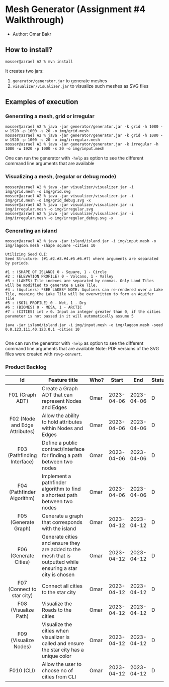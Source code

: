 # Mesh Generator (Assignment #4 Walkthrough)

  - Author: Omar Bakr

## How to install?

```
mosser@azrael A2 % mvn install
```

It creates two jars:

  1. `generator/generator.jar` to generate meshes
  2. `visualizer/visualizer.jar` to visualize such meshes as SVG files

## Examples of execution

### Generating a mesh, grid or irregular

```
mosser@azrael A2 % java -jar generator/generator.jar -k grid -h 1080 -w 1920 -p 1000 -s 20 -o img/grid.mesh
mosser@azrael A2 % java -jar generator/generator.jar -k grid -h 1080 -w 1920 -p 1000 -s 20 -o img/irregular.mesh
mosser@azrael A2 % java -jar generator/generator.jar -k irregular -h 1080 -w 1920 -p 1000 -s 20 -o img/input.mesh

```

One can run the generator with `-help` as option to see the different command line arguments that are available

### Visualizing a mesh, (regular or debug mode)

```
mosser@azrael A2 % java -jar visualizer/visualizer.jar -i img/grid.mesh -o img/grid.svg          
mosser@azrael A2 % java -jar visualizer/visualizer.jar -i img/grid.mesh -o img/grid_debug.svg -x
mosser@azrael A2 % java -jar visualizer/visualizer.jar -i img/irregular.mesh -o img/irregular.svg   
mosser@azrael A2 % java -jar visualizer/visualizer.jar -i img/irregular.mesh -o img/irregular_debug.svg -x
```

### Generating an island

```
mosser@azrael A2 % java -jar island/island.jar -i img/input.mesh -o img/lagoon.mesh -shape square -cities 10

Utilizing Seed CLI:
Seed Structure: (#1.#2.#3.#4.#5.#6.#7) where arguments are separated by periods. 

#1 : (SHAPE OF ISLAND) 0 - Square, 1 - Circle
#2 : (ELEVATION PROFILE) 0 - Volcano, 1 - Valley
#3 : (LAKES) Tile indexes are separated by commas. Only Land Tiles will be modified to generate a Lake Tile.
#4 : (Aqufiers) *SEE LAKES* NOTE: Aqufiers can re-rendered over a Lake Tile, meaning the Lake Tile will be overwritten to form an Aquifer Tile
#5 : (SOIL PROFILE) 0 - Wet, 1 - Dry
#6 : (BIOMES) 0 - MESA, 1 - ARCTIC
#7 : (CITIES) int > 0. Input an integer greater than 0, if the cities parameter is not passed in it will automatically assume 5

java -jar island/island.jar -i img/input.mesh -o img/lagoon.mesh -seed 0.0.123,111,40.123.0.1 -cities 10


```

One can run the generator with `-help` as option to see the different command line arguments that are available
Note: PDF versions of the SVG files were created with `rsvg-convert`.

### Product Backlog
| Id | Feature title | Who? | Start | End | Status |
|:--:|---------------|------|-------|-----|--------|
| F01 (Graph ADT) | Create a Graph ADT that can represent Nodes and Edges| Omar | 2023-04-06 | 2023-04-06 | D |
| F02 (Node and Edge Attributes) | Allow the ability to hold attributes within Nodes and Edges | Omar | 2023-04-06 | 2023-04-06 | D |
| F03 (Pathfinding Interface) | Define a public contract/interface for finding a path between two nodes | Omar | 2023-04-06 | 2023-04-06 | D|
| F04 (Pathfinder Algorithm) |Implement a pathfinder algorithm to find a shortest path between two nodes | Omar | 2023-04-06 |2023-04-06 | D |
| F05 (Generate Graph) |Generate a graph that corresponds with the island | Omar | 2023-04-12 |2023-04-12 | D |
| F06 (Generate Cities) |Generate cities and ensure they are added to the mesh that is outputted while ensuring a star city is chosen | Omar | 2023-04-12 |2023-04-12 | D |
| F07 (Connect to star city) |Connect all cities to the star city | Omar | 2023-04-12 |2023-04-12 | D |
| F08 (Visualize Path) |Visualize the Roads to the cities | Omar | 2023-04-12 |2023-04-12 | D |
| F09 (Visualize Nodes) |Visualize the cities when visualizer is called and ensure the star city has a unique color| Omar | 2023-04-12 |2023-04-12 | D |
| F010 (CLI) |Allow the user to choose no of cities from CLI | Omar | 2023-04-12 |2023-04-12 | D |



